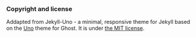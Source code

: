 ### Copyright and license
Addapted from Jekyll-Uno - a minimal, responsive theme for Jekyll based on the [Uno](https://github.com/daleanthony/Uno) theme for Ghost.
It is under [the MIT license](/LICENSE).
